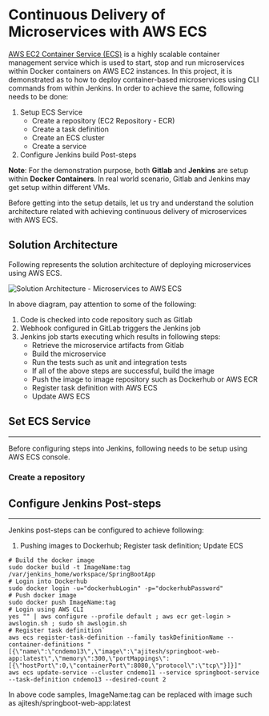 # Continuous Delivery of Microservices with AWS ECS

[AWS EC2 Container Service (ECS)](http://docs.aws.amazon.com/AmazonECS/latest/developerguide/Welcome.html) is a highly scalable container management service which is used to start, stop and run microservices within Docker containers on AWS EC2 instances. In this project, it is demonstrated as to how to deploy container-based microservices using CLI commands from within Jenkins. In order to achieve the same, following needs to be done:

 1. Setup ECS Service
    - Create a repository (EC2 Repository - ECR)
    - Create a task definition 
    - Create an ECS cluster
    - Create a service
 2. Configure Jenkins build Post-steps 

**Note**: For the demonstration purpose, both **Gitlab** and **Jenkins** are setup within **Docker Containers**. In real world scenario, Gitlab and Jenkins may get setup within different VMs.

Before getting into the setup details, let us try and understand the solution architecture related with achieving continuous delivery of microservices with AWS ECS.

## Solution Architecture 

Following represents the solution architecture of deploying microservices using AWS ECS.

![Solution Architecture - Microservices to AWS ECS](https://github.com/eajitesh/Continuous-Delivery-Microservices-AWS/blob/master/images/aws_ecs.png)

In above diagram, pay attention to some of the following:

 1. Code is checked into code repository such as Gitlab
 2. Webhook configured in GitLab triggers the Jenkins job
 3. Jenkins job starts executing which results in following steps:
    - Retrieve the microservice artifacts from Gitlab
    - Build the microservice
    - Run the tests such as unit and integration tests
    - If all of the above steps are successful, build the image 
    - Push the image to image repository such as Dockerhub or AWS ECR
    - Register task definition with AWS ECS
    - Update AWS ECS

## Set ECS Service 
---
Before configuring steps into Jenkins, following needs to be setup using AWS ECS console.

### Create a repository


## Configure Jenkins Post-steps
---
Jenkins post-steps can be configured to achieve following:

 1. Pushing images to Dockerhub; Register task definition; Update ECS

```
# Build the docker image
sudo docker build -t ImageName:tag /var/jenkins_home/workspace/SpringBootApp
# Login into Dockerhub
sudo docker login -u="dockerhubLogin" -p="dockerhubPassword"
# Push docker image
sudo docker push ImageName:tag
# Login using AWS CLI
yes "" | aws configure --profile default ; aws ecr get-login > awslogin.sh ; sudo sh awslogin.sh
# Register task definition`
aws ecs register-task-definition --family taskDefinitionName --container-definitions "[{\"name\":\"cndemo13\",\"image\":\"ajitesh/springboot-web-app:latest\",\"memory\":300,\"portMappings\":[{\"hostPort\":0,\"containerPort\":8080,\"protocol\":\"tcp\"}]}]" 
aws ecs update-service --cluster cndemo11 --service springboot-service --task-definition cndemo13 --desired-count 2
```
In above code samples, ImageName:tag can be replaced with image such as ajitesh/springboot-web-app:latest


